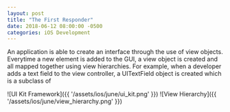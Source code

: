 ```yaml
---
layout: post
title: "The First Responder"
date: 2018-06-12 08:00:00 -0500
categories: iOS Development 
---
```


An application is able to create an interface through the use of view objects. Everytime a new element is added to the GUI, a view object is created and all mapped together using view hierarchies. For example, when a developer adds a text field to the view controller, a UITextField object is created which is a subclass of 

![UI Kit Framework]({{ '/assets/ios/june/ui_kit.png' }})
![View Hierarchy]({{ '/assets/ios/june/view_hierarchy.png' }})

